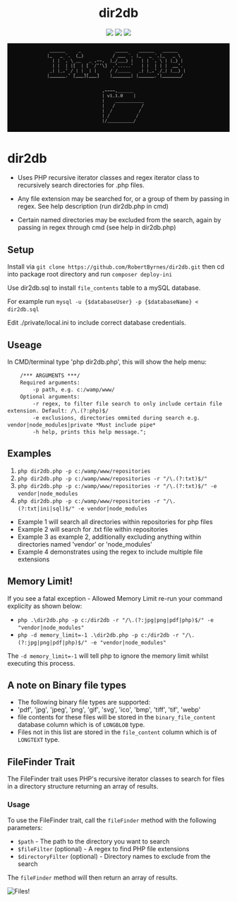 <h1 align="center">dir2db</h1>

<p align="center">

<img src="https://img.shields.io/badge/made%20by-RobertByrnes-blue.svg" >

<img src="https://img.shields.io/badge/stability-wip-red.svg" >

<!-- <img src="https://img.shields.io/npm/v/vue2-baremetrics-calendar">

<img src="https://img.shields.io/badge/vue-2.6.10-green.svg"> -->

<!-- <img src="https://badges.frapsoft.com/os/v1/open-source.svg?v=103" >

<img src="https://img.shields.io/github/stars/silent-lad/Vue2BaremetricsCalendar.svg?style=flat">

<img src="https://img.shields.io/github/languages/top/silent-lad/Vue2BaremetricsCalendar.svg">

<img src="https://img.shields.io/github/issues/silent-lad/Vue2BaremetricsCalendar.svg"> -->

<img src="https://img.shields.io/badge/PRs-welcome-brightgreen.svg?style=flat">
</p>

![dir2db!](dir2db.jpg?raw=true "dir2db!")


# dir2db
- Uses PHP recursive iterator classes and regex iterator class to recursively search directories for .php files.

- Any file extension may be searched for, or a group of them by passing in regex. See help description (run dir2db.php in cmd)

- Certain named directories may be excluded from the search, again by passing in regex through cmd (see help in dir2db.php)

## Setup
Install via ``` git clone https://github.com/RobertByrnes/dir2db.git ``` then cd into package root directory and run ``` composer deploy-ini ```


Use dir2db.sql to install ```file_contents``` table to a mySQL database.

For example run
```mysql -u {$databaseUser} -p {$databaseName} < dir2db.sql```

Edit ./private/local.ini to include correct database credentials.

## Useage
In CMD/terminal type 'php dir2db.php', this will show the help menu:
```
    /*** ARGUMENTS ***/
    Required arguments:
        -p path, e.g. c:/wamp/www/
    Optional arguments: 
        -r regex, to filter file search to only include certain file extension. Default: /\.(?:php)$/
        -e exclusions, directories ommited during search e.g. vendor|node_modules|private *Must include pipe*
        -h help, prints this help message.";
```
## Examples
1. `php dir2db.php -p c:/wamp/www/repositories`
2. `php dir2db.php -p c:/wamp/www/repositories -r "/\.(?:txt)$/"`
3. `php dir2db.php -p c:/wamp/www/repositories -r "/\.(?:txt)$/" -e vendor|node_modules`
4. `php dir2db.php -p c:/wamp/www/repositories -r "/\.(?:txt|ini|sql)$/" -e vendor|node_modules`

- Example 1 will search all directories within repositories for php files
- Example 2 will search for .txt file within repositories
- Example 3 as example 2, additionally excluding anything within directories named 'vendor' or 'node_modules'
- Example 4 demonstrates using the regex to include multiple file extensions

## Memory Limit!
If you see a fatal exception - Allowed Memory Limit re-run your command explicity as shown below:
- ```php .\dir2db.php -p c:/dir2db -r "/\.(?:jpg|png|pdf|php)$/" -e "vendor|node_modules"```
- ```php -d memory_limit=-1 .\dir2db.php -p c:/dir2db -r "/\.(?:jpg|png|pdf|php)$/" -e "vendor|node_modules"```
  
The ```-d memory_limit=-1``` will tell php to ignore the memory limit whilst executing this process.

## A note on Binary file types
- The following binary file types are supported:
- 'pdf', 'jpg', 'jpeg', 'png', 'gif', 'svg', 'ico', 'bmp', 'tiff', 'tif', 'webp'
- file contents for these files will be stored in the `binary_file_content` database column which is of `LONGBLOB` type.
- Files not in this list are stored in the `file_content` column which is of `LONGTEXT` type. 
## FileFinder Trait

The FileFinder trait uses PHP's recursive iterator classes to search for files in a directory structure returning an array of results.

### Usage

To use the FileFinder trait, call the `fileFinder` method with the following parameters:

- `$path` - The path to the directory you want to search
- `$fileFilter` (optional) - A regex to find PHP file extensions
- `$directoryFilter` (optional) - Directory names to exclude from the search

The `fileFinder` method will then return an array of results.

![Files!](files.png?raw=true "Files!")